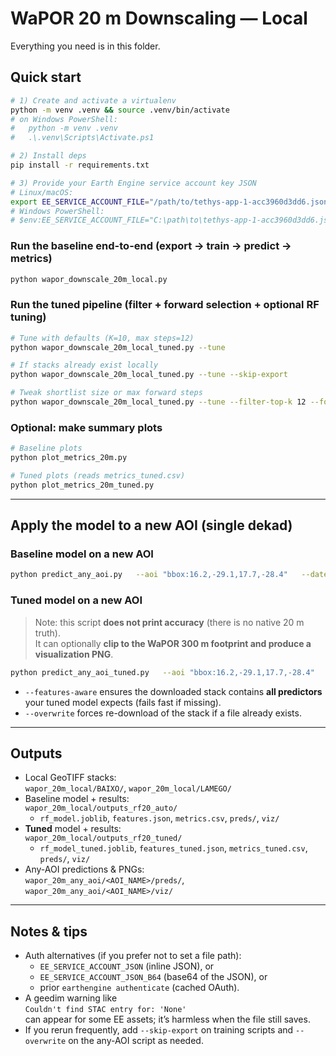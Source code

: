 # WaPOR 20 m Downscaling — Local
Everything you need is in this folder.

## Quick start
```bash
# 1) Create and activate a virtualenv
python -m venv .venv && source .venv/bin/activate
# on Windows PowerShell:
#   python -m venv .venv
#   .\.venv\Scripts\Activate.ps1

# 2) Install deps
pip install -r requirements.txt

# 3) Provide your Earth Engine service account key JSON
# Linux/macOS:
export EE_SERVICE_ACCOUNT_FILE="/path/to/tethys-app-1-acc3960d3dd6.json"
# Windows PowerShell:
# $env:EE_SERVICE_ACCOUNT_FILE="C:\path\to\tethys-app-1-acc3960d3dd6.json"
```

### Run the baseline end-to-end (export → train → predict → metrics)
```bash
python wapor_downscale_20m_local.py
```

### Run the tuned pipeline (filter + forward selection + optional RF tuning)
```bash
# Tune with defaults (K=10, max steps=12)
python wapor_downscale_20m_local_tuned.py --tune

# If stacks already exist locally
python wapor_downscale_20m_local_tuned.py --tune --skip-export

# Tweak shortlist size or max forward steps
python wapor_downscale_20m_local_tuned.py --tune --filter-top-k 12 --forward-max-steps 10
```

### Optional: make summary plots
```bash
# Baseline plots
python plot_metrics_20m.py

# Tuned plots (reads metrics_tuned.csv)
python plot_metrics_20m_tuned.py
```

---

## Apply the model to a new AOI (single dekad)

### Baseline model on a new AOI
```bash
python predict_any_aoi.py   --aoi "bbox:16.2,-29.1,17.7,-28.4"   --date 2020-01-01   --model wapor_20m_local/outputs_rf20_auto/rf_model.joblib   --features wapor_20m_local/outputs_rf20_auto/features.json   --out_root wapor_20m_any_aoi
```

### Tuned model on a new AOI
> Note: this script **does not print accuracy** (there is no native 20 m truth).  
> It can optionally **clip to the WaPOR 300 m footprint and produce a visualization PNG**.
```bash
python predict_any_aoi_tuned.py   --aoi "bbox:16.2,-29.1,17.7,-28.4"   --date 2020-01-01   --model wapor_20m_local/outputs_rf20_tuned/rf_model_tuned.joblib   --features wapor_20m_local/outputs_rf20_tuned/features_tuned.json   --out_root wapor_20m_any_aoi   --features-aware   --overwrite
```
- `--features-aware` ensures the downloaded stack contains **all predictors** your tuned model expects (fails fast if missing).
- `--overwrite` forces re-download of the stack if a file already exists.

---

## Outputs
- Local GeoTIFF stacks:  
  `wapor_20m_local/BAIXO/`, `wapor_20m_local/LAMEGO/`
- Baseline model + results:  
  `wapor_20m_local/outputs_rf20_auto/`
  - `rf_model.joblib`, `features.json`, `metrics.csv`, `preds/`, `viz/`
- **Tuned** model + results:  
  `wapor_20m_local/outputs_rf20_tuned/`
  - `rf_model_tuned.joblib`, `features_tuned.json`, `metrics_tuned.csv`, `preds/`, `viz/`
- Any-AOI predictions & PNGs:  
  `wapor_20m_any_aoi/<AOI_NAME>/preds/`, `wapor_20m_any_aoi/<AOI_NAME>/viz/`

---

## Notes & tips
- Auth alternatives (if you prefer not to set a file path):
  - `EE_SERVICE_ACCOUNT_JSON` (inline JSON), or
  - `EE_SERVICE_ACCOUNT_JSON_B64` (base64 of the JSON), or
  - prior `earthengine authenticate` (cached OAuth).
- A geedim warning like  
  `Couldn't find STAC entry for: 'None'`  
  can appear for some EE assets; it’s harmless when the file still saves.
- If you rerun frequently, add `--skip-export` on training scripts and `--overwrite` on the any-AOI script as needed.
